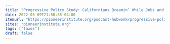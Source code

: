 ```yaml
---
title: "Progressive Policy Study: Californians Dreamin’ While Jobs and People"
date: 2022-05-09T21:50:35-04:00
itemurl: "https://pioneerinstitute.org/podcast-hubwonk/progressive-policy-study-californians-dreamin-while-jobs-and-people-leavin/"
sites: "pioneerinstitute.org"
tags: ["taxes"]
draft: false
---
```


